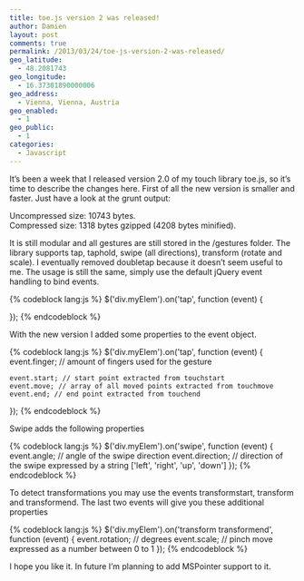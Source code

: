 ```yaml
---
title: toe.js version 2 was released!
author: Damien
layout: post
comments: true
permalink: /2013/03/24/toe-js-version-2-was-released/
geo_latitude:
  - 48.2081743
geo_longitude:
  - 16.37381890000006
geo_address:
  - Vienna, Vienna, Austria
geo_enabled:
  - 1
geo_public:
  - 1
categories:
  - Javascript
---
```

It&#8217;s been a week that I released version 2.0 of my touch library toe.js, so it&#8217;s time to describe the changes here. First of all the new version is smaller and faster. Just have a look at the grunt output:

Uncompressed size: 10743 bytes.  
Compressed size: 1318 bytes gzipped (4208 bytes minified).

It is still modular and all gestures are still stored in the /gestures folder. The library supports tap, taphold, swipe (all directions), transform (rotate and scale). I eventually removed doubletap because it doesn&#8217;t seem useful to me. The usage is still the same, simply use the default jQuery event handling to bind events.

{% codeblock lang:js %}
$('div.myElem').on('tap', function (event) {
	
});
{% endcodeblock %}

With the new version I added some properties to the event object.

{% codeblock lang:js %}
$('div.myElem').on('tap', function (event) {
	event.finger; // amount of fingers used for the gesture

	event.start; // start point extracted from touchstart
	event.move; // array of all moved points extracted from touchmove 
	event.end; // end point extracted from touchend
});
{% endcodeblock %}

Swipe adds the following properties

{% codeblock lang:js %}
$('div.myElem').on('swipe', function (event) {
	event.angle; // angle of the swipe direction
	event.direction; // direction of the swipe expressed by a string ['left', 'right', 'up', 'down']
});
{% endcodeblock %}

To detect transformations you may use the events transformstart, transform and transformend. The last two events will give you these additional properties

{% codeblock lang:js %}
$('div.myElem').on('transform transformend', function (event) {
	event.rotation; // degrees
	event.scale; // pinch move expressed as a number between 0 to 1
});
{% endcodeblock %}

I hope you like it. In future I&#8217;m planning to add MSPointer support to it.